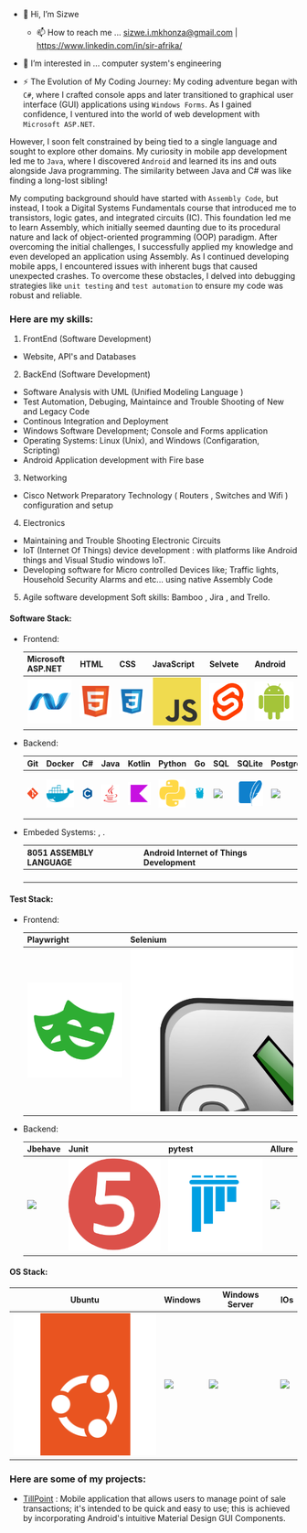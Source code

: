 - 👋 Hi, I’m Sizwe
  - 📫 How to reach me ...  sizwe.i.mkhonza@gmail.com | https://www.linkedin.com/in/sir-afrika/

- 👀 I’m interested in ... computer system's engineering
  
- ⚡ The Evolution of My Coding Journey:
My coding adventure began with `C#`, where I crafted console apps and later transitioned to graphical user interface (GUI) applications using `Windows Forms`.
As I gained confidence, I ventured into the world of web development with `Microsoft ASP.NET`.

However, I soon felt constrained by being tied to a single language and sought to explore other domains.
My curiosity in mobile app development led me to `Java`, where I discovered `Android` and learned its ins and outs alongside Java programming.
The similarity between Java and C# was like finding a long-lost sibling!

My computing background should have started with `Assembly Code`, but instead, I took a Digital Systems Fundamentals course that introduced me to transistors, logic gates, and integrated circuits (IC).
This foundation led me to learn Assembly, which initially seemed daunting due to its procedural nature and lack of object-oriented programming (OOP) paradigm.
After overcoming the initial challenges, I successfully applied my knowledge and even developed an application using Assembly.
As I continued developing mobile apps, I encountered issues with inherent bugs that caused unexpected crashes. 
To overcome these obstacles, I delved into debugging strategies like `unit testing` and `test automation` to ensure my code was robust and reliable.

### Here are my skills:
1. FrontEnd  (Software Development)
- Website, API's and Databases
2. BackEnd (Software Development)
- Software Analysis with UML (Unified Modeling Language )
- Test Automation, Debuging, Maintaince and Trouble Shooting of New and Legacy Code
- Continous Integration and Deployment
- Windows Software Development; Console and Forms application
- Operating Systems: Linux (Unix),  and Windows (Configaration, Scripting)
- Android Application development with Fire base 
3. Networking
- Cisco Network Preparatory Technology ( Routers , Switches and Wifi ) configuration and setup
4. Electronics
- Maintaining and Trouble Shooting Electronic Circuits
- IoT (Internet Of Things)  device development :  with platforms like Android things and Visual Studio windows IoT.
- Developing software for Micro controlled Devices like; Traffic lights, Household Security Alarms and etc... using native Assembly Code
5. Agile software development Soft skills: Bamboo , Jira , and Trello.

#### Software Stack:
- Frontend:

  Microsoft ASP.NET | HTML | CSS | JavaScript | Selvete | Android |
  ---|---|---|---|---|---
  ![](https://github.com/devicons/devicon/blob/master/icons/dot-net/dot-net-original.svg) | ![](https://github.com/devicons/devicon/blob/master/icons/html5/html5-original.svg) | ![](https://github.com/devicons/devicon/blob/master/icons/css3/css3-original.svg) | ![](https://github.com/devicons/devicon/blob/master/icons/javascript/javascript-original.svg) | ![](https://github.com/devicons/devicon/blob/master/icons/svelte/svelte-original.svg) | ![](https://github.com/devicons/devicon/blob/master/icons/android/android-original.svg)
  
- Backend:

  Git | Docker | C# | Java | Kotlin | Python | Go |  SQL | SQLite | Postgress | Bash | Powershell
  ---|---|---|---|---|---|---|---|---|---|---|---
  ![](https://github.com/devicons/devicon/blob/master/icons/git/git-plain.svg) | ![](https://github.com/devicons/devicon/blob/master/icons/docker/docker-plain.svg) | ![](https://github.com/devicons/devicon/blob/master/icons/c/c-plain.svg) | ![](https://github.com/devicons/devicon/blob/master/icons/java/java-plain.svg) | ![](https://github.com/devicons/devicon/blob/master/icons/kotlin/kotlin-plain.svg) | ![](https://github.com/devicons/devicon/blob/master/icons/python/python-plain.svg) | ![](https://github.com/devicons/devicon/blob/master/icons/go/go-plain.svg) |  ![](https://github.com/devicons/devicon/blob/master/icons/sql/sql-plain.svg) | ![](https://github.com/devicons/devicon/blob/master/icons/sqlite/sqlite-plain.svg) | ![](https://github.com/devicons/devicon/blob/master/icons/postgress/postgress-plain.svg) | ![](https://github.com/devicons/devicon/blob/master/icons/bash/bash-plain.svg) | ![](https://github.com/devicons/devicon/blob/master/icons/powershell/powershell-plain.svg)
    
- Embeded Systems:  , .

  8051 ASSEMBLY LANGUAGE | Android Internet of Things Development 
  ---|---
  ![]() | ![]() 

#### Test Stack:
- Frontend:

  Playwright | Selenium 
  ---|---
  ![](https://github.com/devicons/devicon/blob/master/icons/playwright/playwright-plain.svg) | ![](https://github.com/devicons/devicon/blob/master/icons/selenium/selenium-plain.svg) 
  
  
- Backend:

  Jbehave | Junit | pytest | Allure 
  ---|---|---|---
  ![](https://github.com/devicons/devicon/blob/master/icons/jbehave/jbehave-plain.svg) | ![](https://github.com/devicons/devicon/blob/master/icons/junit/junit-plain.svg) | ![](https://github.com/devicons/devicon/blob/master/icons/pytest/pytest-plain.svg) | ![](https://github.com/devicons/devicon/blob/master/icons/allure/allure-plain.svg) 
  

#### OS Stack:

  Ubuntu | Windows | Windows Server | IOs 
  ---|---|---|---
  ![](https://github.com/devicons/devicon/blob/master/icons/ubuntu/ubuntu-plain.svg) | ![](https://github.com/devicons/devicon/blob/master/icons/windows/windows-plain.svg) | ![](https://github.com/devicons/devicon/blob/master/icons/windows/windows-plain.svg) | ![](https://github.com/devicons/devicon/blob/master/icons/ios/ios-plain.svg) 

### Here are some of my projects:
- [TillPoint](https://github.com/wastedMynd/Tillr2) : Mobile application that allows users to manage point of sale transactions;
  it's intended to be quick and easy to use; this is achieved by incorporating Android's intuitive Material Design GUI Components.
  
<!---
psydck/psydck is a ✨ special ✨ repository because its `README.md` (this file) appears on your GitHub profile.
You can click the Preview link to take a look at your changes.
--->
